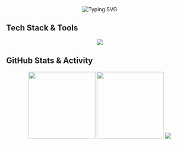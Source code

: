 <div align="center">




<img src="https://readme-typing-svg.herokuapp.com?font=Fira+Code&size=22&duration=3000&pause=1000&color=2196F3&center=true&vCenter=true&width=600&lines=Hey,+I'm+Shreyas+Gurav;Full-Stack+Developer;Building+Applied+AI+Projects;Product+Developer;UI/UX" alt="Typing SVG"/>





</div>





## Tech Stack & Tools  

<div align="center">
  <p>
    <img src="https://skillicons.dev/icons?i=react,nextjs,ts,js,html,css,tailwind,nodejs,express,python,firebase,git,github,vscode,postman,vercel,figma,swift&perline=9" />
  </p>
</div>





## GitHub Stats & Activity

<div align="center">


<!-- Top Languages Card -->
<img src="https://github-readme-stats.vercel.app/api/top-langs/?username=shreyasgurav&layout=compact&theme=radical&hide_border=true" height="180em" />

<!-- Streak Stats -->
<img src="https://streak-stats.demolab.com?user=shreyasgurav&theme=radical&hide_border=true" height="180em" />

<!-- Contribution Graph -->
<img src="https://github-readme-activity-graph.vercel.app/graph?username=shreyasgurav&bg_color=1a1b27&color=ffffff&line=ff4b81&point=f9d423&hide_border=true" />

</div>
